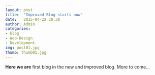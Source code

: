 ```yaml
---
layout: post
title:  "Improved Blog starts now"
date:   2015-04-22 20:38
author: Admin
categories: 
- blog
- Web-Design
- Development
img: post01.jpg
thumb: thumb01.jpg
---
```


<b>Here we are</b> first blog in the new and improved blog. More to come...

[hampden]: https://github.com/jekyll/jekyll